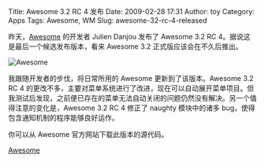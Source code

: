 Title: Awesome 3.2 RC 4 发布
Date: 2009-02-28 17:31
Author: toy
Category: Apps
Tags: Awesome, WM
Slug: awesome-32-rc-4-released

昨天，[Awesome](http://linuxtoy.org/archives/awesome.html) 的开发者
Julien Danjou 发布了 Awesome 3.2 RC
4。据说这是最后一个候选发布版本，看来 Awesome 3.2
正式版应该会在不久后推出。

![Awesome](http://i.linuxtoy.org/images/2009/02/awesome-menu.png)

我跟随开发者的步伐，将日常所用的 Awesome 更新到了该版本。Awesome 3.2 RC
4
的更改不多，主要对菜单系统进行了改进，现在可以自动展开菜单项目。但我测试后发现，之前便已存在的菜单无法自动关闭的问题仍然没有解决。另一个值得注意的变化是，Awesome
3.2 RC 4 修正了 naughty 模块中的诸多
bug，使得包含通知机制的程序能够良好运作。

你可以从 Awesome 官方网站下载此版本的源代码。

[Awesome](http://awesome.naquadah.org/download/)
